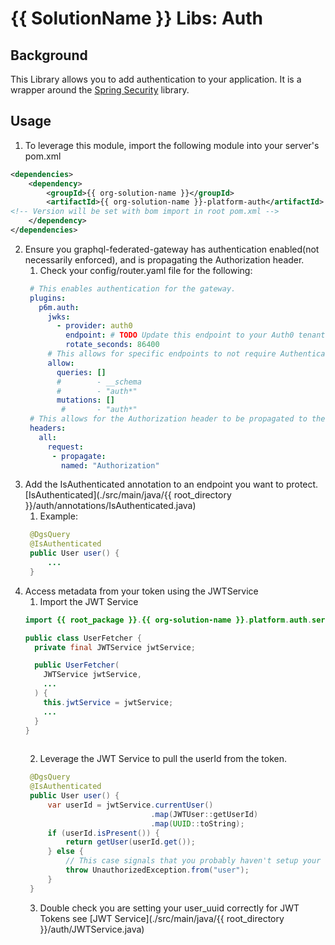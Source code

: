 # {{ SolutionName }} Libs: Auth

## Background
This Library allows you to add authentication to your application. 
It is a wrapper around the [Spring Security](https://spring.io/projects/spring-security) library.

## Usage
1. To leverage this module, import the following module into your server's pom.xml

```xml
<dependencies>
    <dependency>
        <groupId>{{ org-solution-name }}</groupId>
        <artifactId>{{ org-solution-name }}-platform-auth</artifactId>
<!-- Version will be set with bom import in root pom.xml -->
    </dependency>
</dependencies>
```
2. Ensure you graphql-federated-gateway has authentication enabled(not necessarily enforced), and is propagating the Authorization header.
   1. Check your config/router.yaml file for the following:
   ```yaml
    # This enables authentication for the gateway.    
    plugins:
      p6m.auth:
        jwks:
          - provider: auth0
            endpoint: # TODO Update this endpoint to your Auth0 tenant
            rotate_seconds: 86400
        # This allows for specific endpoints to not require Authentication
        allow:
          queries: []
          #        - __schema
          #        - "auth*"
          mutations: []
           #       - "auth*"
    # This allows for the Authorization header to be propagated to the downstream services.
    headers:
      all:
        request:
         - propagate:
           named: "Authorization"
   ```
3. Add the IsAuthenticated annotation to an endpoint you want to protect. [IsAuthenticated](./src/main/java/{{ root_directory }}/auth/annotations/IsAuthenticated.java)
   1. Example:
   ```java
    @DgsQuery
    @IsAuthenticated
    public User user() {
        ...
    }
   ```
4. Access metadata from your token using the JWTService
   1. Import the JWT Service
    ```java
    import {{ root_package }}.{{ org-solution-name }}.platform.auth.service.JWTService;
    
    public class UserFetcher {
      private final JWTService jwtService;
   
      public UserFetcher(
        JWTService jwtService, 
        ...
      ) {
        this.jwtService = jwtService;
        ...
      }
    }
      
    ```
   2. Leverage the JWT Service to pull the userId from the token.
   ```java
    @DgsQuery
    @IsAuthenticated
    public User user() {
        var userId = jwtService.currentUser()
                               .map(JWTUser::getUserId)
                               .map(UUID::toString);
        if (userId.isPresent()) {
            return getUser(userId.get());
        } else {
            // This case signals that you probably haven't setup your token/user creation correctly.             
            throw UnauthorizedException.from("user");
        }
    }
   ```
   3. Double check you are setting your user_uuid correctly for JWT Tokens see [JWT Service](./src/main/java/{{ root_directory }}/auth/JWTService.java)
